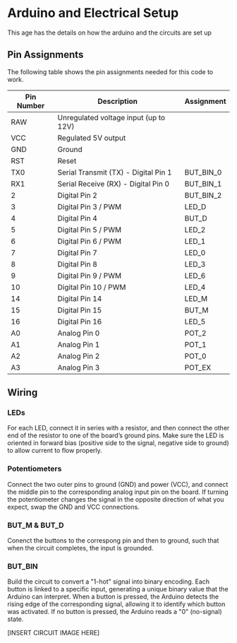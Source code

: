 # Arduino and Electrical Setup

This age has the details on how the arduino and the circuits are set up

## Pin Assignments

The following table shows the pin assignments needed for this code to work.

| Pin Number | Description                           | Assignment |
|------------|---------------------------------------| -----------|
| RAW        | Unregulated voltage input (up to 12V) |
| VCC        | Regulated 5V output                   |
| GND        | Ground                                |
| RST        | Reset                                 |
| TX0        | Serial Transmit (TX) - Digital Pin 1  | BUT_BIN_0  |
| RX1        | Serial Receive (RX) - Digital Pin 0   | BUT_BIN_1  |
| 2          | Digital Pin 2                         | BUT_BIN_2  |
| 3          | Digital Pin 3 / PWM                   | LED_D      |
| 4          | Digital Pin 4                         | BUT_D      |
| 5          | Digital Pin 5 / PWM                   | LED_2      |
| 6          | Digital Pin 6 / PWM                   | LED_1      |
| 7          | Digital Pin 7                         | LED_0      |
| 8          | Digital Pin 8                         | LED_3      |
| 9          | Digital Pin 9 / PWM                   | LED_6      |
| 10         | Digital Pin 10 / PWM                  | LED_4      |
| 14         | Digital Pin 14                        | LED_M      |
| 15         | Digital Pin 15                        | BUT_M      |
| 16         | Digital Pin 16                        | LED_5      |
| A0         | Analog Pin 0                          | POT_2      |
| A1         | Analog Pin 1                          | POT_1      |
| A2         | Analog Pin 2                          | POT_0      |
| A3         | Analog Pin 3                          | POT_EX     |

## Wiring

### LEDs

For each LED, connect it in series with a resistor, and then connect the other end of the resistor to one of the board’s ground pins. Make sure the LED is oriented in forward bias (positive side to the signal, negative side to ground) to allow current to flow properly.

### Potentiometers

Connect the two outer pins to ground (GND) and power (VCC), and connect the middle pin to the corresponding analog input pin on the board. If turning the potentiometer changes the signal in the opposite direction of what you expect, swap the GND and VCC connections.

### BUT_M & BUT_D

Conenct the buttons to the correspong pin and then to ground, such that when the circuit completes, the input is grounded.

### BUT_BIN

Build the circuit to convert a "1-hot" signal into binary encoding. Each button is linked to a specific input, generating a unique binary value that the Arduino can interpret. When a button is pressed, the Arduino detects the rising edge of the corresponding signal, allowing it to identify which button was activated. If no button is pressed, the Arduino reads a "0" (no-signal) state.

[INSERT CIRCUIT IMAGE HERE]